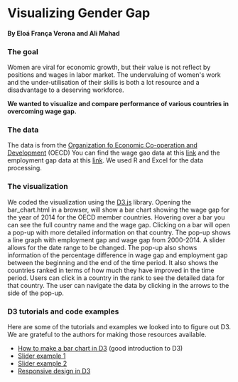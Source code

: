 # Visualizing Gender Gap 
#### By Eloá França Verona and Ali Mahad

### The goal
Women are viral for economic growth, but their value is not reflect by positions and wages in labor market. The undervaluing of women's work and the under-utilisation of their skills is both a lot resource and a disadvantage to a deserving workforce.

**We wanted to visualize and compare performance of various countries in overcoming wage gap.**

### The data
The data is from the  [Organization fo Economic Co-operation and Development](https://data.oecd.org/) (OECD)
You can find the wage gao data at this [link](https://data.oecd.org/earnwage/gender-wage-gap.htm) and the employment gap data at this [link](https://data.oecd.org/emp/employment-rate.htm).
We used R and Excel for the data processing. 

### The visualization
We coded the visualization using the  [D3.js](https://d3js.org/) library.
Opening the bar_chart.html in a browser, will show a bar chart showing the wage gap for the year of 2014 for the OECD member countries.
Hovering over a bar you can see the full country name and the wage gap. Clicking on a bar will open a pop-up with more detailed information on that country.
The pop-up shows a line graph with employment gap and wage gap from 2000-2014. A slider allows for the date range to be changed.
The pop-up also shows information of the percentage difference in wage gap and employment gap between the beginning and the end of the time period.
It also shows the countries ranked in terms of how much they have improved in the time period. Users can click in a country in the rank to see the detailed data for that country. 
The user can navigate the data by clicking in the arrows to the side of the pop-up.

### D3 tutorials and code examples
Here are some of the tutorials and examples we looked into to figure out D3. We are grateful to the authors for making those resources available.

* [How to make a bar chart in D3](https://bost.ocks.org/mike/bar/) (good introduction to D3) 
* [Slider example 1](https://bl.ocks.org/mbostock/6452972)
* [Slider example 2](https://github.com/evoluteur/d3-dual-range-slider/tree/master/js)
* [Responsive design in D3](https://blog.webkid.io/responsive-chart-usability-d3/)
    
  

